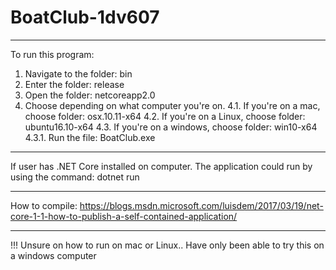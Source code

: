 # BoatClub-1dv607

-------------------------------------------------------------------
To run this program:
1. Navigate to the folder: bin
2. Enter the folder: release
3. Open the folder: netcoreapp2.0
4. Choose depending on what computer you're on.
4.1. If you're on a mac, choose folder: osx.10.11-x64 
4.2. If you're on a Linux, choose folder: ubuntu16.10-x64
4.3. If you're on a windows, choose folder: win10-x64
4.3.1. Run the file: BoatClub.exe

-------------------------------------------------------------------

If user has .NET Core installed on computer. The application could run by using the command: dotnet run

-------------------------------------------------------------------

How to compile: 
https://blogs.msdn.microsoft.com/luisdem/2017/03/19/net-core-1-1-how-to-publish-a-self-contained-application/

-------------------------------------------------------------------

!!! Unsure on how to run on mac or Linux.. Have only been able to try this on a windows computer
